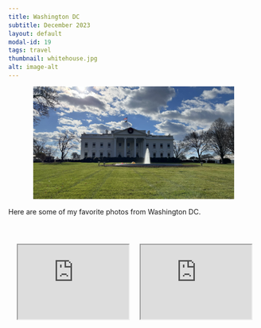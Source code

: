 ```yaml
---
title: Washington DC
subtitle: December 2023
layout: default
modal-id: 19
tags: travel
thumbnail: whitehouse.jpg
alt: image-alt
---
```

<html>
<head>
    <meta name="viewport" content="width=device-width, initial-scale=1.0">
    <style>
        table {
            border-collapse: separate;
            border-spacing: 10px;
        }
        table img {
            max-width: 100%;
            height: auto;
        }
    </style>
</head>
<body>
    <div style="text-align: center;">
        <img src="img/blog/whitehouse.jpg" alt="market" style="max-width: 80%; height: auto;">
    </div>
    <p>Here are some of my favorite photos from Washington DC.</p>
    <br>
    <table>
        <tr>
            <td><iframe src="https://drive.google.com/file/d/1W0mm267PGhEuq6TEDE6lZ9DMy7lrUTb_/preview"  width="100%" height="auto"  allow="autoplay"></iframe></td>
            <td><iframe src="https://drive.google.com/file/d/12LIRt_0P1XQrjRqSBADHh0Q9DBueakqI/preview" width="100%" height="auto" allow="autoplay"></iframe></td>
        </tr>
    </table>

   
</body>
</html>

